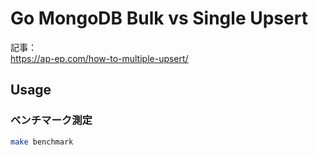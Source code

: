 # Go MongoDB Bulk vs Single Upsert

記事：<br>
https://ap-ep.com/how-to-multiple-upsert/

## Usage

### ベンチマーク測定

```zsh
make benchmark
```
